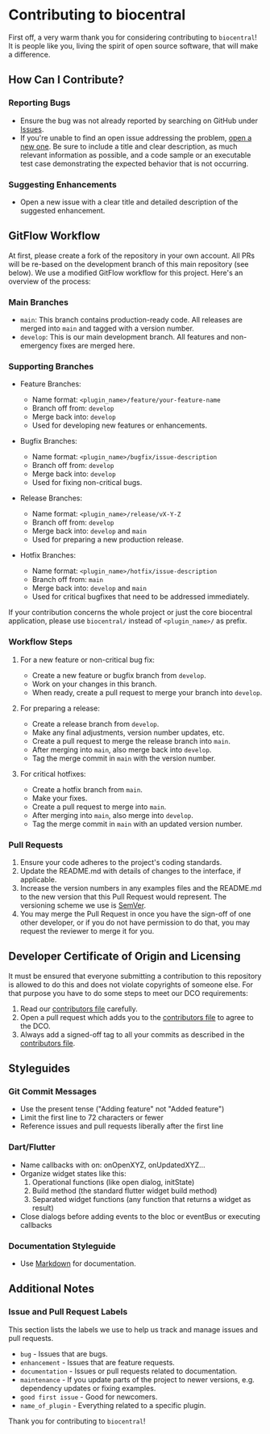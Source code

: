 # Contributing to biocentral

First off, a very warm thank you for considering contributing to `biocentral`! It is people like you,
living the spirit of open source software, that will make a difference.

## How Can I Contribute?

### Reporting Bugs

- Ensure the bug was not already reported by searching on GitHub
  under [Issues](https://github.com/biocentral/biocentral/issues).
- If you're unable to find an open issue addressing the
  problem, [open a new one](https://github.com/biocentral/biocentral/issues/new). Be sure to include a title and clear
  description, as much relevant information as possible, and a code sample or an executable test case demonstrating the
  expected behavior that is not occurring.

### Suggesting Enhancements

- Open a new issue with a clear title and detailed description of the suggested enhancement.

## GitFlow Workflow

At first, please create a fork of the repository in your own account. All PRs will be re-based on the development
branch of this main repository (see below).
We use a modified GitFlow workflow for this project. Here's an overview of the process:

### Main Branches

- `main`: This branch contains production-ready code. All releases are merged into `main` and tagged with a version
  number.
- `develop`: This is our main development branch. All features and non-emergency fixes are merged here.

### Supporting Branches

- Feature Branches:
    - Name format: `<plugin_name>/feature/your-feature-name`
    - Branch off from: `develop`
    - Merge back into: `develop`
    - Used for developing new features or enhancements.

- Bugfix Branches:
    - Name format: `<plugin_name>/bugfix/issue-description`
    - Branch off from: `develop`
    - Merge back into: `develop`
    - Used for fixing non-critical bugs.

- Release Branches:
    - Name format: `<plugin_name>/release/vX-Y-Z`
    - Branch off from: `develop`
    - Merge back into: `develop` and `main`
    - Used for preparing a new production release.

- Hotfix Branches:
    - Name format: `<plugin_name>/hotfix/issue-description`
    - Branch off from: `main`
    - Merge back into: `develop` and `main`
    - Used for critical bugfixes that need to be addressed immediately.

If your contribution concerns the whole project or just the core biocentral application, please use 
`biocentral/` instead of `<plugin_name>/` as prefix.

### Workflow Steps

1. For a new feature or non-critical bug fix:
    - Create a new feature or bugfix branch from `develop`.
    - Work on your changes in this branch.
    - When ready, create a pull request to merge your branch into `develop`.

2. For preparing a release:
    - Create a release branch from `develop`.
    - Make any final adjustments, version number updates, etc.
    - Create a pull request to merge the release branch into `main`.
    - After merging into `main`, also merge back into `develop`.
    - Tag the merge commit in `main` with the version number.

3. For critical hotfixes:
    - Create a hotfix branch from `main`.
    - Make your fixes.
    - Create a pull request to merge into `main`.
    - After merging into `main`, also merge into `develop`.
    - Tag the merge commit in `main` with an updated version number.

### Pull Requests

1. Ensure your code adheres to the project's coding standards.
2. Update the README.md with details of changes to the interface, if applicable.
3. Increase the version numbers in any examples files and the README.md to the new version that this Pull Request would
   represent. The versioning scheme we use is [SemVer](http://semver.org/).
4. You may merge the Pull Request in once you have the sign-off of one other developer, or if you do not have
   permission to do that, you may request the reviewer to merge it for you.

## Developer Certificate of Origin and Licensing

It must be ensured that everyone submitting a contribution to this repository is allowed to do this and does not violate 
copyrights of someone else. For that purpose you have to do some steps to meet our DCO requirements:

1. Read our [contributors file](Contributors.md) carefully.
2. Open a pull request which adds you to the [contributors file](Contributors.md) to agree to the DCO.
3. Always add a signed-off tag to all your commits as described in the [contributors file](Contributors.md).

## Styleguides

### Git Commit Messages

- Use the present tense ("Adding feature" not "Added feature")
- Limit the first line to 72 characters or fewer
- Reference issues and pull requests liberally after the first line

### Dart/Flutter

* Name callbacks with on: onOpenXYZ, onUpdatedXYZ...
* Organize widget states like this:
  1. Operational functions (like open dialog, initState)
  2. Build method (the standard flutter widget build method)
  3. Separated widget functions (any function that returns a widget as result)
* Close dialogs before adding events to the bloc or eventBus or executing callbacks

### Documentation Styleguide

- Use [Markdown](https://daringfireball.net/projects/markdown/) for documentation.

## Additional Notes

### Issue and Pull Request Labels

This section lists the labels we use to help us track and manage issues and pull requests.

* `bug` - Issues that are bugs.
* `enhancement` - Issues that are feature requests.
* `documentation` - Issues or pull requests related to documentation.
* `maintenance` -  If you update parts of the project to newer versions, e.g. dependency updates or fixing examples.
* `good first issue` - Good for newcomers.
* `name_of_plugin` - Everything related to a specific plugin.

Thank you for contributing to `biocentral`!
